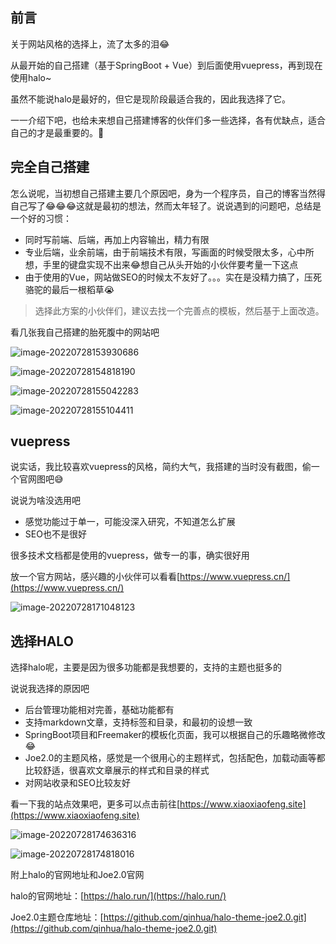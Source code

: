 ## 前言

关于网站风格的选择上，流了太多的泪😂

从最开始的自己搭建（基于SpringBoot + Vue）到后面使用vuepress，再到现在使用halo~

虽然不能说halo是最好的，但它是现阶段最适合我的，因此我选择了它。

一一介绍下吧，也给未来想自己搭建博客的伙伴们多一些选择，各有优缺点，适合自己的才是最重要的。🐾

## 完全自己搭建

怎么说呢，当初想自己搭建主要几个原因吧，身为一个程序员，自己的博客当然得自己写了😂😂😂这就是最初的想法，然而太年轻了。说说遇到的问题吧，总结是一个好的习惯：

* 同时写前端、后端，再加上内容输出，精力有限
* 专业后端，业余前端，由于前端技术有限，写画面的时候受限太多，心中所想，手里的键盘实现不出来😂想自己从头开始的小伙伴要考量一下这点
* 由于使用的Vue，网站做SEO的时候太不友好了。。。实在是没精力搞了，压死骆驼的最后一根稻草😭

> 选择此方案的小伙伴们，建议去找一个完善点的模板，然后基于上面改造。

看几张我自己搭建的胎死腹中的网站吧

![image-20220728153930686](https://s2.loli.net/2022/07/28/hTRYSCEXIJyAKtn.png)

![image-20220728154818190](https://s2.loli.net/2022/07/28/xtwJPuA4qyfng1r.png)

![image-20220728155042283](https://s2.loli.net/2022/07/28/6QOcsfhvz1aoxmp.png)

![image-20220728155104411](https://s2.loli.net/2022/07/28/yXTtFhHUMAZfSQN.png)



## vuepress

说实话，我比较喜欢vuepress的风格，简约大气，我搭建的当时没有截图，偷一个官网图吧😅

说说为啥没选用吧

* 感觉功能过于单一，可能没深入研究，不知道怎么扩展
* SEO也不是很好

很多技术文档都是使用的vuepress，做专一的事，确实很好用

放一个官方网站，感兴趣的小伙伴可以看看[https://www.vuepress.cn/](https://www.vuepress.cn/)

![image-20220728171048123](https://s2.loli.net/2022/07/28/FcVTH7i4d26ahlM.png)

## 选择HALO

选择halo呢，主要是因为很多功能都是我想要的，支持的主题也挺多的

说说我选择的原因吧

* 后台管理功能相对完善，基础功能都有
* 支持markdown文章，支持标签和目录，和最初的设想一致
* SpringBoot项目和Freemaker的模板化页面，我可以根据自己的乐趣略微修改😂
* Joe2.0的主题风格，感觉是一个很用心的主题样式，包括配色，加载动画等都比较舒适，很喜欢文章展示的样式和目录的样式
* 对网站收录和SEO比较友好

看一下我的站点效果吧，更多可以点击前往[https://www.xiaoxiaofeng.site](https://www.xiaoxiaofeng.site)

![image-20220728174636316](https://s2.loli.net/2022/07/28/MnjszCGI6pKv3Sq.png)

![image-20220728174818016](https://s2.loli.net/2022/07/28/i2rmbRW1etoTS3w.png)

附上halo的官网地址和Joe2.0官网

halo的官网地址：[https://halo.run/](https://halo.run/)

Joe2.0主题仓库地址：[https://github.com/qinhua/halo-theme-joe2.0.git](https://github.com/qinhua/halo-theme-joe2.0.git)

